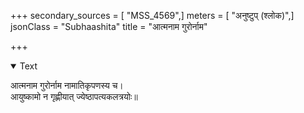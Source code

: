 +++
secondary_sources = [ "MSS_4569",]
meters = [ "अनुष्टुप् (श्लोक)",]
jsonClass = "Subhaashita"
title = "आत्मनाम गुरोर्नाम"

+++

<details open><summary>Text</summary>

आत्मनाम गुरोर्नाम नामातिकृपणस्य च।  
आयुष्कामो न गृह्णीयात् ज्येष्ठापत्यकलत्रयोः॥
</details>
